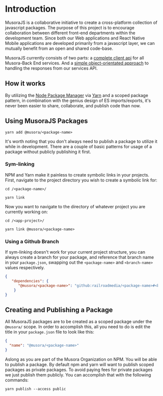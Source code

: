 # Introduction

MusoraJS is a collaborative initiative to create a cross-platform collection of javascript packages.
The purpose of this project is to encourage collaboration between different front-end departments within the development
team. Since both our Web applications and React Native Mobile applications are developed primarily from a javascript
layer, we can mutually benefit from an open and shared code-base.

MusoraJS currently consists of two parts: a [complete client api](https://github.com/railroadmedia/js-services)
for all Musora-Back End services. And a [simple object-orientated approach](https://github.com/railroadmedia/js-models)
to handling the responses from our services API.

## How it works

By utilizing the [Node Package Manager](https://www.npmjs.com/) via [Yarn](https://yarnpkg.com/lang/en/) and a scoped
package pattern, in combination with the genius design of ES imports/exports, it's never been easier to share,
collaborate, and publish code than now.

## Using MusoraJS Packages

`yarn add @musora/<package-name>`

It's worth noting that you don't always need to publish a package to utilize it while in development. 
There are a couple of basic patterns for usage of a package without publicly publishing it first.

### Sym-linking

NPM and Yarn make it painless to create symbolic links in your projects. First, navigate to the project directory
you wish to create a symbolic link for:

`cd /<package-name>/`

`yarn link`

Now you want to navigate to the directory of whatever project you are currently working on:

`cd /<app-project>/`

`yarn link @musora/<package-name>`

### Using a Github Branch

If sym-linking doesn't work for your current project structure, you can always create a branch for your package, and
reference that branch name in your `package.json`, swapping out the `<package-name>` and `<branch-name>` values
respectively.

```json
{
   "dependencies": {
      "@musora/<package-name>": "github:railroadmedia/<package-name>#<branch-name>"
    }
}
```

## Creating and Publishing a Package

All MusoraJS packages are to be created as a scoped package under the `@musora/` scope. In order to accomplish this,
all you need to do is edit the title in your `package.json` file to look like this:
```json
{
  "name": "@musora/<package-name>"
}
```

Aslong as you are part of the Musora Organization on NPM. You will be able to publish a package.
By default npm and yarn will want to publish scoped packages as private packages. To avoid paying fees for private
packages we just publish them publicly. You can accomplish that with the following commands:

`yarn publish --access public`

